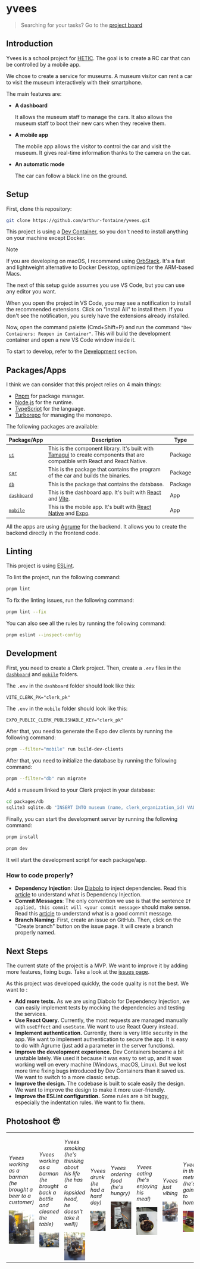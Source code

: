 # yvees

> Searching for your tasks? Go to the [project board](https://github.com/users/arthur-fontaine/projects/5/views/3)

## Introduction

Yvees is a school project for [HETIC](https://www.hetic.net/). The goal is to
create a RC car that can be controlled by a mobile app.

We chose to create a service for museums. A museum visitor can rent a car to
visit the museum interactively with their smartphone.

The main features are:
- **A dashboard**

  It allows the museum staff to manage the cars.
  It also allows the museum staff to boot their new cars when they receive them.

- **A mobile app**

  The mobile app allows the visitor to control the car and visit the museum.
  It gives real-time information thanks to the camera on the car.

- **An automatic mode**

  The car can follow a black line on the ground.

## Setup

First, clone this repository:

```bash
git clone https://github.com/arthur-fontaine/yvees.git
```

This project is using a [Dev Container](https://containers.dev/), so you don't need to install anything on your machine except Docker.

> [!NOTE]
> If you are developing on macOS, I recommend using [OrbStack](https://orbstack.dev/). It's a fast and lightweight alternative to Docker Desktop, optimized for the ARM-based Macs.

The next of this setup guide assumes you use VS Code, but you can use any
editor you want.

When you open the project in VS Code, you may see a notification to install the
recommended extensions. Click on "Install All" to install them. If you don't see
the notification, you surely have the extensions already installed.

Now, open the command palette (Cmd+Shift+P) and run the command
`"Dev Containers: Reopen in Container"`. This will build the development
container and open a new VS Code window inside it.

To start to develop, refer to the [Development](#development) section.

## Packages/Apps

I think we can consider that this project relies on 4 main things:

- [Pnpm](https://pnpm.io/) for package manager.
- [Node.js](https://nodejs.org/) for the runtime.
- [TypeScript](https://www.typescriptlang.org/) for the language.
- [Turborepo](https://turbo.build/repo) for managing the monorepo.

The following packages are available:

| Package/App | Description | Type |
| --- | --- | --- |
| [`ui`](./packages/ui/) | This is the component library. It's built with [Tamagui](https://tamagui.dev/) to create components that are compatible with React and React Native. | Package |
| [`car`](./apps/car/) | This is the package that contains the program of the car and builds the binaries. | Package |
| [`db`](./apps/db/) | This is the package that contains the database. | Package |
| [`dashboard`](./apps/dashboard/) | This is the dashboard app. It's built with [React](https://reactjs.org/) and [Vite](https://vitejs.dev/). | App |
| [`mobile`](./apps/mobile/) | This is the mobile app. It's built with [React Native](https://reactnative.dev/) and [Expo](https://expo.dev/). | App |

All the apps are using [Agrume](https://agrume.js.org/) for the backend. It allows you to create the backend directly in the frontend code.

## Linting

This project is using [ESLint](https://eslint.org/).

To lint the project, run the following command:

```bash
pnpm lint
```

To fix the linting issues, run the following command:

```bash
pnpm lint --fix
```

You can also see all the rules by running the following command:

```bash
pnpm eslint --inspect-config
```

## Development

First, you need to create a Clerk project. Then,
create a `.env` files in the [`dashboard`](./apps/dashboard/) and
[`mobile`](./apps/mobile/) folders.

The `.env` in the `dashboard` folder should look like this:

```env
VITE_CLERK_PK="clerk_pk"
```

The `.env` in the `mobile` folder should look like this:

```env
EXPO_PUBLIC_CLERK_PUBLISHABLE_KEY="clerk_pk"
```

After that, you need to generate the Expo dev clients
by running the following command:

```bash
pnpm --filter="mobile" run build-dev-clients
```

After that, you need to initialize the database by
running the following command:

```bash
pnpm --filter="db" run migrate
```

Add a museum linked to your Clerk project in your database:

```bash
cd packages/db
sqlite3 sqlite.db "INSERT INTO museum (name, clerk_organization_id) VALUES ('My Museum', 'clerk_organization_id');"
```

Finally, you can start the development server by running the following command:

```bash
pnpm install
```

```bash
pnpm dev
```

It will start the development script for each package/app.

### How to code properly?

- **Dependency Injection**: Use [Diabolo](https://diabolo.js.org/) to inject dependencies. Read this [article](https://khalilstemmler.com/articles/tutorials/dependency-injection-inversion-explained/) to understand what is Dependency Injection.
- **Commit Messages**: The only convention we use is that the sentence `If applied, this commit will <your commit message>` should make sense. Read this [article](https://chris.beams.io/posts/git-commit/) to understand what is a good commit message.
- **Branch Naming**: First, create an issue on GitHub. Then, click on the
"Create branch" button on the issue page. It will create a branch properly
named.

## Next Steps

The current state of the project is a MVP. We want to improve it by adding more
features, fixing bugs. Take a look at the [issues page](https://github.com/arthur-fontaine/yvees/issues).

As this project was developed quickly, the code quality is not the best. We want
to :
- **Add more tests.** As we are using Diabolo for Dependency Injection, we can
easily implement tests by mocking the dependencies and testing the services.
- **Use React Query.** Currently, the most requests are managed manually with
`useEffect` and `useState`. We want to use React Query instead.
- **Implement authentication.** Currently, there is very little security in the
app. We want to implement authentication to secure the app. It is easy to do
with Agrume (just add a parameter in the server functions).
- **Improve the development experience.** Dev Containers became a bit unstable
lately. We used it because it was easy to set up, and it was working well on
every machine (Windows, macOS, Linux). But we lost more time fixing bugs
introduced by Dev Containers than it saved us. We want to switch to a more
classic setup.
- **Improve the design.** The codebase is built to scale easily the design. We
want to improve the design to make it more user-friendly.
- **Improve the ESLint configuration.** Some rules are a bit buggy, especially
the indentation rules. We want to fix them.

## Photoshoot 😎

<table>

<tr>
<td>

*Yvees working as a barman<br>(he brought a beer to a <br>customer)*

<img src="./docs/assets/yvees-barman-1.jpg" alt="Yvees Barman" width="200"/>

</td>
<td>

*Yvees working as a barman<br>(he brought back a bottle<br>and cleaned
the table)*

<img src="./docs/assets/yvees-barman-2.jpg" alt="Yvees Barman" width="200"/>

</td>

<td>

*Yvees smoking<br>(he's thinking about<br>
his life (he has a<br>lopsided head, he doesn't take it well))*

<img src="./docs/assets/yvees-smoking.jpg" alt="Yvees Smoking" width="200"/>

</td>

<td>

*Yvees drunk<br>(he had a hard day)*

<img src="./docs/assets/yvees-drunk.jpg" alt="Yvees Drunk" width="200"/>

</td>

<td>

*Yvees ordering food<br>(he's hungry)*

<img src="./docs/assets/yvees-in-asiat.jpg"
alt="Yvees Ordering Food" width="200"/>

</td>

<td>

*Yvees eating<br>(he's enjoying his meal)*

<img src="./docs/assets/yvees-eating.jpg" alt="Yvees Eating" width="200"/>

</td>

<td>

*Yvees just vibing*

<img src="./docs/assets/yvees-ezing.jpg" alt="Yvees Ezing" width="200"/>

</td>

<td>

*Yvees in the metro<br>(he's going to home)*

<img src="./docs/assets/yvees-in-metro.jpg"
alt="Yvees in the Metro" width="200"/>

</td>

</tr>

</table>
